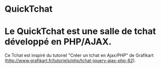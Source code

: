 QuickTchat
==========

Le QuickTchat est une salle de tchat développé en PHP/AJAX.
==========

Ce Tchat est inspiré du tutoriel "Créer un tchat en Ajax/PHP" de Grafikart (http://www.grafikart.fr/tutoriels/php/tchat-jquery-ajax-php-82).
